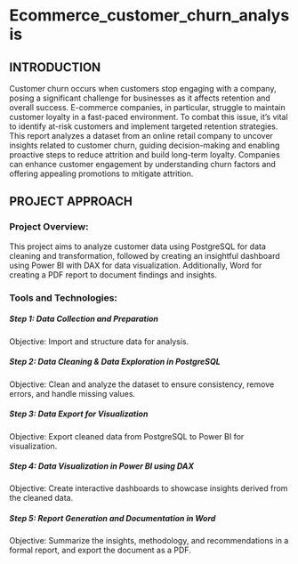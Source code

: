 # Ecommerce_customer_churn_analysis

## INTRODUCTION
Customer churn occurs when customers stop engaging with a company, posing a significant challenge for 
businesses as it affects retention and overall success. E-commerce companies, in particular, struggle to maintain 
customer loyalty in a fast-paced environment. To combat this issue, it’s vital to identify at-risk customers and 
implement targeted retention strategies. This report analyzes a dataset from an online retail company to uncover 
insights related to customer churn, guiding decision-making and enabling proactive steps to reduce attrition and build 
long-term loyalty. Companies can enhance customer engagement by understanding churn factors and offering appealing 
promotions to mitigate attrition.
## PROJECT APPROACH 

### Project Overview:
This project aims to analyze customer data using PostgreSQL for data cleaning and transformation, followed by creating an insightful dashboard using Power BI with DAX for data visualization. Additionally, Word for creating a PDF report to document findings and insights.

### Tools and Technologies:

##### Step 1: Data Collection and Preparation
Objective: Import and structure data for analysis.

##### Step 2: Data Cleaning & Data Exploration in PostgreSQL
Objective: Clean and analyze the dataset to ensure consistency, remove errors, and handle missing values.

##### Step 3: Data Export for Visualization
Objective: Export cleaned data from PostgreSQL to Power BI for visualization.

##### Step 4: Data Visualization in Power BI using DAX
Objective: Create interactive dashboards to showcase insights derived from the cleaned data.

##### Step 5: Report Generation and Documentation in Word
Objective: Summarize the insights, methodology, and recommendations in a formal report, and export the document as a PDF.
